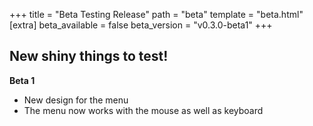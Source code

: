 +++
title = "Beta Testing Release"
path = "beta"
template = "beta.html"
[extra]
beta_available = false
beta_version = "v0.3.0-beta1"
+++

## New shiny things to test!


**Beta 1**

* New design for the menu
* The menu now works with the mouse as well as keyboard
